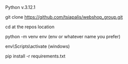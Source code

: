 Python v.3.12.1

git clone https://github.com/tsiapalis/webshop_group.git

cd at the repos location

python -m venv env (env or whatever name you prefer)

env\Scripts\activate (windows)

pip install -r requirements.txt
